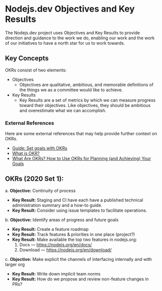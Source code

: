# Nodejs.dev Objectives and Key Results

The Nodejs.dev project uses Objectives and Key Results to provide direction and guidance to the work we do, enabling our work and the work of our initiatives to have a north star for us to work towards.

## Key Concepts

OKRs consist of two elements:

* Objectives
  * Objectives are qualitative, ambitious, and memorable definitions of the things we as a committee would like to achieve.
* Key Results
  * Key Results are a set of metrics by which we can measure progress toward their objectives. Like objectives, they should be ambitious and overestimate what we can accomplish.

### External References

Here are some external references that may help provide further context on OKRs.

* [Guide: Set goals with OKRs](https://rework.withgoogle.com/guides/set-goals-with-okrs/steps/introduction/)
* [What is OKR?](https://felipecastro.com/en/okr/what-is-okr/)
* [What Are OKRs? How to Use OKRs for Planning (and Achieving) Your Goals](https://plan.io/blog/what-are-okrs/)

## OKRs (2020 Set 1):

a. **Objective:** Continuity of process

- **Key Result:** Staging and CI have each have a published technical administration summary and a how-to guide.
- **Key Result:** Consider using issue templates to facilitate operations.

b. **Objective:** Identify areas of progress and future goals

- **Key Result:** Create a feature roadmap
- **Key Result:** Track features & priorities in one place (project?)
- **Key Result:** Make available the top two features in nodejs.org:
  1. Docs — https://nodejs.org/en/docs/
  2. Download — https://nodejs.org/en/download/

c. **Objective:** Make explicit the channels of interfacing internally and with larger org

- **Key Result:** Write down implicit team norms
- **Key Result:** How do we propose and review non-feature changes in PRs?
